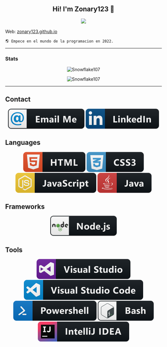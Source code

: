 <h2 align = 'center'>Hi! I'm Zonary123 👋</h3>

<p align="center">
  <img src="https://readme-typing-svg.herokuapp.com/?size=24&center=true&vCenter=true&width=500&lines=Welcome+to+my+profile!" />
</p>

  Web: [zonary123.github.io](https://zonary123.github.io/)

  ```diff
  🌎 Empece en el mundo de la programacion en 2022.
  ```

<hr>

### Stats

<div align="center">

![Snowflake107](https://github-readme-stats.vercel.app/api?username=zonary123&show_icons=true&theme=tokyonight&hide=["issues"])

![Snowflake107](https://github-readme-stats.vercel.app/api/top-langs?username=zonary123&show_icons=true&theme=tokyonight&layout=compact)
</div>

<hr>

## Contact

<div align='center'>
<a href="mailto:carlosvarasalonso10@gmail.com"><img src="https://github.com/MikeCodesDotNET/ColoredBadges/blob/master/svg/social/email_me.svg" alt="carlosvarasalonso10@gmail.com"></a>
<a href="https://www.linkedin.com/in/carlos-varas-alonso-7324a72b2/"><img src="https://github.com/MikeCodesDotNET/ColoredBadges/blob/master/svg/social/linkedin.svg"></a>
</div>

## Languages

   <div align="center">
      <img src="https://github.com/MikeCodesDotNET/ColoredBadges/blob/master/svg/dev/languages/html.svg" />
      <img src="https://github.com/MikeCodesDotNET/ColoredBadges/blob/master/svg/dev/languages/css3.svg" />
      <img src="https://github.com/MikeCodesDotNET/ColoredBadges/blob/master/svg/dev/languages/js.svg" />
      <img src="https://github.com/MikeCodesDotNET/ColoredBadges/blob/master/svg/dev/languages/java.svg" />
   </div>  

## Frameworks

   <div align="center">
      <img src="https://github.com/MikeCodesDotNET/ColoredBadges/blob/master/svg/dev/frameworks/nodejs.svg" />
  </div>

## Tools

   <div align="center">
      <img src="https://github.com/MikeCodesDotNET/ColoredBadges/blob/master/svg/dev/tools/visualstudio.svg" />
      <img src="https://github.com/MikeCodesDotNET/ColoredBadges/blob/master/svg/dev/tools/visualstudio_code.svg" />
      <img src="https://github.com/MikeCodesDotNET/ColoredBadges/blob/master/svg/dev/tools/powershell.svg" />
      <img src="https://github.com/MikeCodesDotNET/ColoredBadges/blob/master/svg/dev/tools/bash.svg" />
      <img src="https://github.com/MikeCodesDotNET/ColoredBadges/blob/master/svg/dev/tools/jetbrains_intellij.svg" />
   </div>

